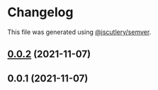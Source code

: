 # Changelog

This file was generated using [@jscutlery/semver](https://github.com/jscutlery/semver).

## [0.0.2](https://github.com/onedaycat/jaco/compare/core-0.0.1...core-0.0.2) (2021-11-07)



## 0.0.1 (2021-11-07)
